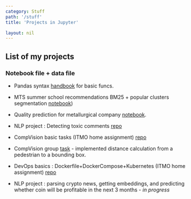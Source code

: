 ```yaml
---
category: Stuff
path: '/stuff'
title: 'Projects in Jupyter'

layout: nil
---
```

## List of my projects
### Notebook file + data file
* Pandas syntax [handbook](https://github.com/Mishquad/DS/blob/master/docs/_includes/jupyter/intro%20pandas_visual/pandas_and_visual_intro.ipynb) for basic funcs.
* MTS summer school recommendations BM25 + popular clusters segmentation [notebook](https://github.com/Mishquad/DS/blob/master/docs/_includes/jupyter/baseline-summer-school.ipynb))
* Quality prediction for metallurgical company [notebook](https://github.com/Mishquad/DS/blob/master/docs/_includes/jupyter/hackathon(task2).ipynb).
* NLP project : Detecting toxic comments [repo](https://github.com/Mishquad/nlp_project/tree/main)
* CompVision basic tasks (ITMO home assignment) [repo](https://github.com/Mishquad/processing_and_generating_images)
* CompVision group [task](https://github.com/Mishquad/EnhancedPedestrianDetection/tree/main) - implemented distance calculation from a pedestrian to a bounding box. 
* DevOps basics : Dockerfile+DockerCompose+Kubernetes (ITMO home assignment) [repo](https://github.com/Mishquad/devops-hw)

  
* NLP project : parsing crypto news, getting embeddings, and predicting whether coin will be profitable in the next 3 months - _in progress_

